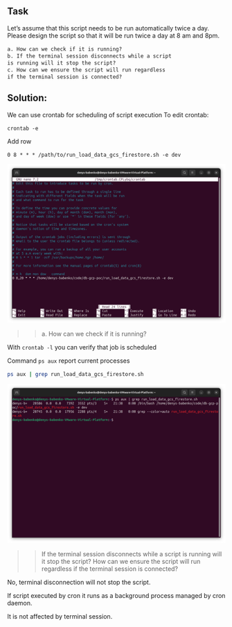 ## Task
Let’s assume that this script needs to be run automatically twice a day. Please design
 the script so that it will be run twice a day at 8 am and 8pm.

    a. How can we check if it is running?
    b. If the terminal session disconnects while a script
    is running will it stop the script?
    c. How can we ensure the script will run regardless
    if the terminal session is connected?

## Solution:

We can use crontab for scheduling of script execution
To edit crontab:

```
crontab -e
```

Add row 
```
0 8 * * * /path/to/run_load_data_gcs_firestore.sh -e dev
```

![alt text](imgs/cron_config.png)

>> a. How can we check if it is running?

With `crontab -l` you can verify that job is scheduled

Command `ps aux` report current processes

```bash
ps aux | grep run_load_data_gcs_firestore.sh
```

![alt text](imgs/processes.png)

>> If the terminal session disconnects while a script is running will it stop the script?
>> How can we ensure the script will run regardless if the terminal session is connected?

No, terminal disconnection will not stop the script.

If script executed by cron it runs as a background process managed by cron daemon.

It is not affected by terminal session.
